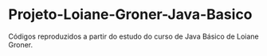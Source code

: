 # Projeto-Loiane-Groner-Java-Basico
Códigos reproduzidos a partir do estudo do curso de Java Básico de Loiane Groner.
